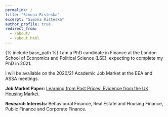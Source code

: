 ```yaml
---
permalink: /
title: "Simona Risteska"
excerpt: "Simona Risteska"
author_profile: true
redirect_from: 
  - /about/
  - /about.html
---
```


{% include base_path %}
I am a PhD candidate in Finance at the London School of Economics and Political Science (LSE), expecting to complete my PhD in 2021. 

I will be available on the 2020/21 Academic Job Market at the EEA and ASSA meetings. 


**Job Market Paper:** [Learning from Past Prices: Evidence from the UK Housing Market](https://risteskasimona.github.io/papers/LearningFromPastPrices_SimonaRisteska.pdf).

**Research Interests:** Behavioural Finance, Real Estate and Housing Finance, Public Finance and Corporate Finance. 

